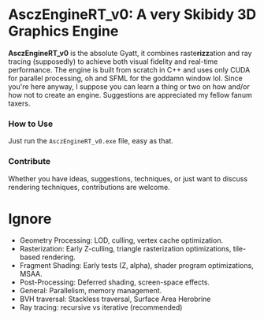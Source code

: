 # AsczEngineRT_v0: A very Skibidy 3D Graphics Engine

**AsczEngineRT_v0** is the absolute Gyatt, it combines raste**rizz**ation and ray tracing (supposedly) to achieve both visual fidelity and real-time performance. The engine is built from scratch in C++ and uses only CUDA for parallel processing, oh and SFML for the goddamn window lol. Since you're here anyway, I suppose you can learn a thing or two on how and/or how not to create an engine. Suggestions are appreciated my fellow fanum taxers.

### How to Use

Just run the `AsczEngineRT_v0.exe` file, easy as that.

### Contribute

Whether you have ideas, suggestions, techniques, or just want to discuss rendering techniques, contributions are welcome.


# Ignore

- Geometry Processing: LOD, culling, vertex cache optimization.
- Rasterization: Early Z-culling, triangle rasterization optimizations, tile-based rendering.
- Fragment Shading: Early tests (Z, alpha), shader program optimizations, MSAA.
- Post-Processing: Deferred shading, screen-space effects.
- General: Parallelism, memory management.
- BVH traversal: Stackless traversal, Surface Area Herobrine
- Ray tracing: recursive vs iterative (recommended)